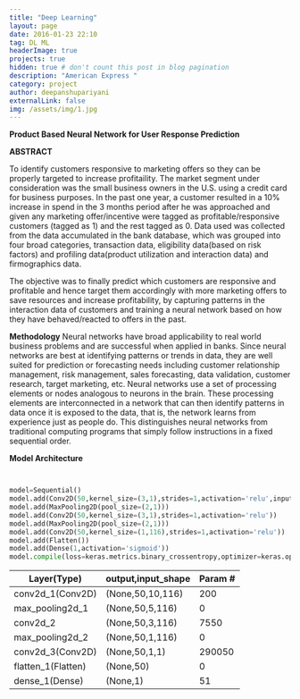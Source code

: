 ```yaml
---
title: "Deep Learning"
layout: page
date: 2016-01-23 22:10
tag: DL ML
headerImage: true
projects: true
hidden: true # don't count this post in blog pagination
description: "American Express "
category: project
author: deepanshupariyani
externalLink: false
img: /assets/img/1.jpg
---
```


**Product Based Neural Network for User Response Prediction**


**ABSTRACT**

To identify customers responsive to marketing offers so they can be properly targeted to increase profitaility.
The market segment under consideration was the small business owners in the U.S. using a credit card for business purposes.
In the past one year, a customer resulted in a 10% increase in spend in the 3 months period after he was approached and given any marketing offer/incentive were 
tagged as profitable/responsive customers (tagged as 1) and the rest tagged as 0.
Data used was collected from the data accumulated in the bank database, which was grouped into four broad categories, transaction data, eligibility data(based on risk factors) and profiling data(product utilization and interaction data) and firmographics data.

The objective was to finally predict which customers are responsive and profitable and hence target them accordingly with more marketing offers to save resources and increase profitability, by capturing patterns in the interaction data of customers and  training a neural network  based on how they have behaved/reacted to offers in the past.

**Methodology**
Neural networks have broad applicability to real world business problems and are successful
when applied in banks. Since neural networks are best at identifying patterns or trends in data, they are well suited for prediction or forecasting needs including customer relationship management, risk
management, sales forecasting, data validation, customer research, target marketing, etc. Neural networks use a set of processing elements or nodes analogous to neurons in the brain. These processing elements are interconnected in a network that can then identify patterns in data once it is exposed to the data, that is, the network learns from experience just as people do. This distinguishes neural networks from traditional computing programs that simply follow instructions in a fixed sequential order.

**Model Architecture**
```python


model=Sequential() 
model.add(Conv2D(50,kernel_size=(3,1),strides=1,activation='relu',input_shape=input_shape))
model.add(MaxPooling2D(pool_size=(2,1)))
model.add(Conv2D(50,kernel_size=(3,1),strides=1,activation='relu'))
model.add(MaxPooling2D(pool_size=(2,1)))
model.add(Conv2D(50,kernel_size=(1,116),strides=1,activation='relu'))
model.add(Flatten())
model.add(Dense(1,activation='sigmoid'))
model.compile(loss=keras.metrics.binary_crossentropy,optimizer=keras.optimizers.Adam(),metrics=['accuracy'])
```



|Layer(Type)	 |output,input_shape  |Param #  |
|---------|---------|---------|
|conv2d_1(Conv2D)     |  (None,50,10,116)       |   200      |
|max_pooling2d_1     |  (None,50,5,116)	       |    0     |
|conv2d_2     | (None,50,3,116)        |  7550       |
|max_pooling2d_2     | (None,50,1,116)        |     0    |
|conv2d_3(Conv2D)     | (None,50,1,1)        |    290050     |
|flatten_1(Flatten)     |(None,50)         |     0    |
|dense_1(Dense)     |   (None,1)      |   51      |

